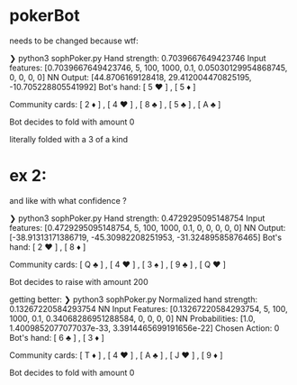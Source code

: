 # pokerBot

needs to be changed because wtf:

❯ python3 sophPoker.py
Hand strength: 0.7039667649423746
Input features: [0.7039667649423746, 5, 100, 1000, 0.1, 0.05030129954868745, 0, 0, 0, 0]
NN Output: [44.8706169128418, 29.412004470825195, -10.705228805541992]
Bot's hand:
  [ 5 ❤ ] , [ 5 ♦ ]  

Community cards:
  [ 2 ♦ ] , [ 4 ❤ ] , [ 8 ♣ ] , [ 5 ♣ ] , [ A ♣ ]  

Bot decides to fold with amount 0

literally folded with a 3 of a kind

# ex 2:

and like with what confidence ?

❯ python3 sophPoker.py
Hand strength: 0.4729295095148754
Input features: [0.4729295095148754, 5, 100, 1000, 0.1, 0, 0, 0, 0, 0]
NN Output: [-38.91313171386719, -45.30982208251953, -31.32489585876465]
Bot's hand:
  [ 2 ❤ ] , [ 8 ♦ ]  

Community cards:
  [ Q ♣ ] , [ 4 ❤ ] , [ 3 ♠ ] , [ 9 ♣ ] , [ Q ❤ ]  

Bot decides to raise with amount 200



getting better:
❯ python3 sophPoker.py
Normalized hand strength: 0.13267220584293754
NN Input Features: [0.13267220584293754, 5, 100, 1000, 0.1, 0.34068286951288584, 0, 0, 0, 0]
NN Probabilities: [1.0, 1.4009852077077037e-33, 3.3914465699191656e-22]
Chosen Action: 0
Bot's hand:
  [ 6 ♣ ] , [ 3 ♦ ]  

Community cards:
  [ T ♦ ] , [ 4 ❤ ] , [ A ♣ ] , [ J ❤ ] , [ 9 ♦ ]  

Bot decides to fold with amount 0